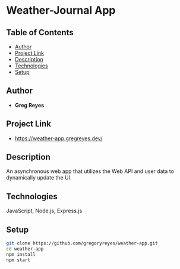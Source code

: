 # Weather-Journal App

## Table of Contents

* [Author](#author)
* [Project Link](#project-link)
* [Description](#description)
* [Technologies](#technologies)
* [Setup](#setup)

## Author

* **Greg Reyes**

## Project Link

* https://weather-app.gregreyes.dev/

## Description

An asynchronous web app that utilizes the Web API and user data to dynamically update the UI.

## Technologies

JavaScript, Node.js, Express.js

## Setup

```sh
git clone https://github.com/gregoryreyes/weather-app.git
cd weather-app
npm install
npm start
```